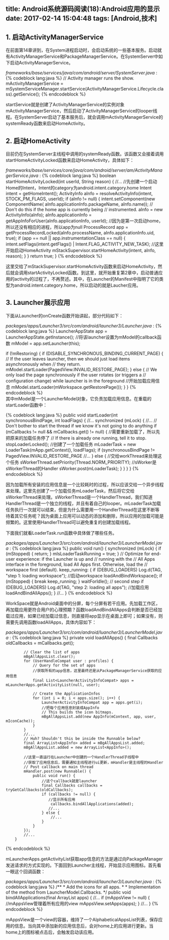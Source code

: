 title: Android系统源码阅读(18):Android应用的显示
date: 2017-02-14 15:04:48
tags: [Android,技术]
---

## 1. 启动ActivityManagerService

在前面第14章讲到，在System进程启动时，会启动系统的一些基本服务。启动就有ActivityManagerService和PackageManagerService。在SystemServer中如下启动ActivityManagerService。

*frameworks/base/services/java/com/android/server/SystemServer.java* :
{% codeblock lang:java %}
 // Activity manager runs the show.
 mActivityManagerService = mSystemServiceManager.startService(ActivityManagerService.Lifecycle.class).getService();
{% endcodeblock %}   

startService就是创建了ActivityManagerService的实例对象mActivityManagerService，然后启动了ActivityManagerService的looper线程。在SystemServer启动了基本服务后，就会调用mActivityManagerService的systemReady函数来启动HomeActivity。
<!--more-->

## 2. 启动HomeActivity

目前仍在SystemServer主线程中调用的systemReady函数。该函数又会接着调用startHomeActivityLocked函数来启动HomeActivity，具体如下：

*frameworks/base/services/core/java/com/android/server/am/ActivityManagerService.java*  :
{% codeblock lang:java %}
  boolean startHomeActivityLocked(int userId, String reason) {
        //...
        //先创建一个启动Home的Intent，Intent的category为android.intent.category.home
        Intent intent = getHomeIntent();
        ActivityInfo aInfo =
            resolveActivityInfo(intent, STOCK_PM_FLAGS, userId);
        if (aInfo != null) {
            intent.setComponent(new ComponentName(
                    aInfo.applicationInfo.packageName, aInfo.name));
            // Don't do this if the home app is currently being
            // instrumented.
            aInfo = new ActivityInfo(aInfo);
            aInfo.applicationInfo = getAppInfoForUser(aInfo.applicationInfo, userId);
            //因为是第一次启动home，所以还没有相应的进程，所以app为null
            ProcessRecord app = getProcessRecordLocked(aInfo.processName,
                    aInfo.applicationInfo.uid, true);
            if (app == null || app.instrumentationClass == null) {
                intent.setFlags(intent.getFlags() | Intent.FLAG_ACTIVITY_NEW_TASK);
                //这里开始启动HomeActivity
                mStackSupervisor.startHomeActivity(intent, aInfo, reason);
            }
        }
        return true;
    }
{% endcodeblock %}   

这里交给了mStackSupervisor.startHomeActivity函数来启动HomeActivity，然后就会调用startActivityLocked函数。到这里，就开始重复第2章中，启动普通应用的activity的过程了，不再赘述。其中，在Launcher的Manifest中指明了它的类型为android.intent.category.home，所以启动的就是Laucher应用。

## 3. Launcher展示应用

下面从Launcher的onCreate函数开始讲起，部分代码如下：

*packages/apps/Launcher3/src/com/android/launcher3/Launcher.java* :
{% codeblock lang:java %}
LauncherAppState app = LauncherAppState.getInstance();
//将该launcher设置为mModel的callback函数
mModel = app.setLauncher(this);

if (!mRestoring) {
    if (DISABLE_SYNCHRONOUS_BINDING_CURRENT_PAGE) {
        // If the user leaves launcher, then we should just load items asynchronously when
        // they return.
        mModel.startLoader(PagedView.INVALID_RESTORE_PAGE);
     } else {
        // We only load the page synchronously if the user rotates (or triggers a
        // configuration change) while launcher is in the foreground
        //开始加载应用信息
        mModel.startLoader(mWorkspace.getRestorePage());
      }
}
{% endcodeblock %}   
其中mModel是一个LauncherModel对象，它负责加载应用信息。在重载的startLoader函数中：

{% codeblock lang:java %}
 public void startLoader(int synchronousBindPage, int loadFlags) {
        //...
        synchronized (mLock) {
            //...
            // Don't bother to start the thread if we know it's not going to do anything
            if (mCallbacks != null && mCallbacks.get() != null) {
                //需要重新加载了，所以先把原来的加载任务停了
                // If there is already one running, tell it to stop.
                stopLoaderLocked();
                //创建了一个加载任务
                mLoaderTask = new LoaderTask(mApp.getContext(), loadFlags);
                if (synchronousBindPage != PagedView.INVALID_RESTORE_PAGE
                    //...
                } else {
                    //交给workThread来处理这个任务
                    sWorkerThread.setPriority(Thread.NORM_PRIORITY);
                    //sWorker是sWorkerThread的Handler
                    sWorker.post(mLoaderTask);
                }
            }
        }
    }
{% endcodeblock %}   

因为加载所有安装的应用信息是一个比较耗时的过程，所以应该交给一个异步线程来处理。这里先创建了一个加载任务mLoaderTask，然后将它交给sWorkerThread来处理。sWorkerThread是一个HandlerThread，我们知道HandlerThread是一个独立的线程，并且有着自己的looper。mLoaderTask加载任务执行一次就可以结束，但是为什么需要用一个HandlerThread在这里不断等待着其它任务呢？因为桌面上应用可以动态的添加和删除，所以应用的加载可能是频繁的。这里使用HandlerThread可以避免重复的创建加载线程。

下面我们就看LoaderTask.run函数中具体做了哪些任务。

*packages/apps/Launcher3/src/com/android/launcher3/LauncherModel.java*  :
{% codeblock lang:java %}
      public void run() {
            synchronized (mLock) {
                if (mStopped) {
                    return;
                }
                mIsLoaderTaskRunning = true;
            }
            // Optimize for end-user experience: if the Launcher is up and // running with the
            // All Apps interface in the foreground, load All Apps first. Otherwise, load the
            // workspace first (default).
            keep_running: {
                if (DEBUG_LOADERS) Log.d(TAG, "step 1: loading workspace");
                //启动workspace
                loadAndBindWorkspace();
                if (mStopped) {
                    break keep_running;
                }
                waitForIdle();
                // second step
                if (DEBUG_LOADERS) Log.d(TAG, "step 2: loading all apps");
                //加载应用
                loadAndBindAllApps();
            }
            //...
        }
{% endcodeblock %}   

WorkSpace就是Android桌面中的分屏，每个分屏有若干应用。先加载工作区，再加载应用更符合用户的心理预期？函数loadAndBindAllApps会判断是否已经加载过应用，如果已经加载过信息，则直接将app显示在桌面上即可；如果没有，则需要先调用函数loadAllApps，具体内容如下：

*packages/apps/Launcher3/src/com/android/luancher3/LauncherModel.java*  :
{% codeblock lang:java %}
 private void loadAllApps() {
            final Callbacks oldCallbacks = mCallbacks.get();

            // Clear the list of apps
            mBgAllAppsList.clear();
            for (UserHandleCompat user : profiles) {
                // Query for the set of apps
                //获取所有的app信息，这里最终还是从PackageManagerService获取的应用信息
                final List<LauncherActivityInfoCompat> apps = mLauncherApps.getActivityList(null, user);
         
                // Create the ApplicationInfos
                for (int i = 0; i < apps.size(); i++) {
                    LauncherActivityInfoCompat app = apps.get(i);
                    //把每个应用信息封装成AppInfo
                    // This builds the icon bitmaps.
                    mBgAllAppsList.add(new AppInfo(mContext, app, user, mIconCache));
                }
            }
            //...
            // Huh? Shouldn't this be inside the Runnable below?
            final ArrayList<AppInfo> added = mBgAllAppsList.added;
            mBgAllAppsList.added = new ArrayList<AppInfo>();
             
            //这里一直运行在Launcher中创建的一个HandlerThread子线程中
            //获取了应用信息后，需要通知主线程进行ui更新，mHandler是主线程的Handler
            // Post callback on main thread
            mHandler.post(new Runnable() {
                public void run() {
                    //这个callback就是launcher
                    final Callbacks callbacks = tryGetCallbacks(oldCallbacks);
                    if (callbacks != null) {
                       //显示所有应用
                        callbacks.bindAllApplications(added);
                       //...
                    } else {
                        //...
                    }
                }
            });
            //...
        }
{% endcodeblock %}   

mLauncherApps.getActivityList获取app信息的方法是通过向PackageManager发送请求的方式实现的。下面回到Launcher主线程，开始显示应用图标。首先看一眼这个回调函数：

*packages/apps/Launcher3/src/com/android/launcher3/Launcher.java* :
{% codeblock lang:java %}
   /**
     * Add the icons for all apps.
     *
     * Implementation of the method from LauncherModel.Callbacks.
     */
    public void bindAllApplications(final ArrayList<AppInfo> apps) {
        //...
        if (mAppsView != null) {
            //mAppsView管理着所有应用的view
            mAppsView.setApps(apps);
        }
        //...
    }
{% endcodeblock %}   

mAppsView是一个view的容器，维持了一个AlphabeticalAppsList列表，保存应用的信息。当向其中添加新的应用信息后，会对home上的应用进行更新。当home上的图标被点击后，会触发启动该应用。